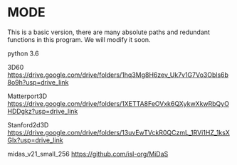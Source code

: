 # MODE
This is a basic version, there are many absolute paths and redundant functions in this program.
We will modify it soon.

python 3.6

3D60 https://drive.google.com/drive/folders/1hq3Mg8H6zev_Uk7v1G7Vo3Obls6b8o9h?usp=drive_link

Matterport3D https://drive.google.com/drive/folders/1XETTA8FeOVxk6QXykwXkwRbQyOHDDgkz?usp=drive_link

Stanford2d3D https://drive.google.com/drive/folders/13uvEwTVckR0QCzmL_1RVi1HZ_1ksXGlx?usp=drive_link

midas_v21_small_256 https://github.com/isl-org/MiDaS
